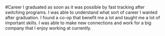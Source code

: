 #Career
I graduated as soon as it was possible by fast tracking after switching programs.
I was able to understand what sort of career I wanted after graduation.
I found a co-op that benefit me a lot and taught me a lot of important skills.
I was able to make new connections and work for a big company that I enjoy working at currently.